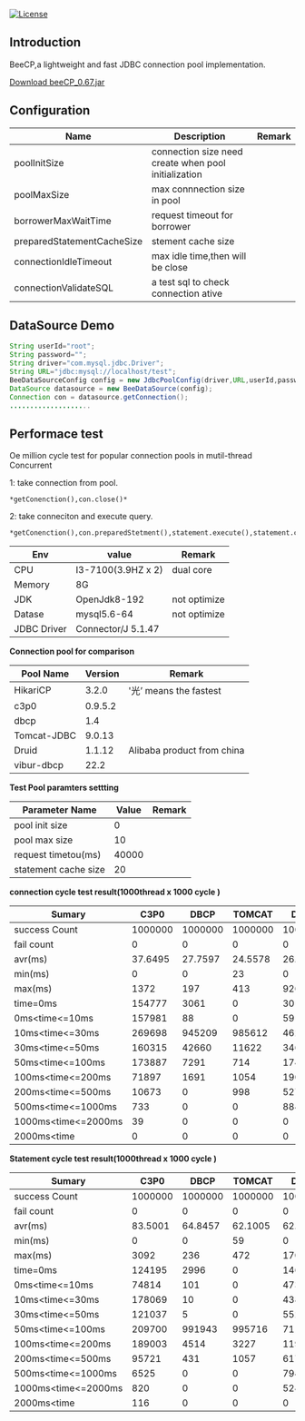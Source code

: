 [![License](https://img.shields.io/badge/license-Apache%202-4EB1BA.svg)](https://www.apache.org/licenses/LICENSE-2.0.html)

Introduction
---
BeeCP,a lightweight and  fast JDBC connection pool implementation. 

<a href="http://central.maven.org/maven2/com/github/chris2018998/BeeCP/0.67/BeeCP-0.67.jar">Download beeCP_0.67.jar</a>

Configuration
---
|  Name  |   Description |   Remark |
| ------------ | ------------ | ------------ |
|  poolInitSize  | connection size need create when pool initialization  |   |
|  poolMaxSize |  max connnection size in pool |    |
|  borrowerMaxWaitTime |request timeout for  borrower  |   |
|  preparedStatementCacheSize | stement cache size |   |
| connectionIdleTimeout  | max idle time,then will be close  |    |
| connectionValidateSQL |  a test sql to check connection ative   |    |   |

 DataSource Demo
---
```java
String userId="root";
String password="";
String driver="com.mysql.jdbc.Driver";
String URL="jdbc:mysql://localhost/test";
BeeDataSourceConfig config = new JdbcPoolConfig(driver,URL,userId,password);
DataSource datasource = new BeeDataSource(config);
Connection con = datasource.getConnection();
....................
```

Performace test
---
Oe million cycle test for popular connection pools in mutil-thread Concurrent

1: take connection from pool.

    *getConenction(),con.close()*
    
2: take conneciton and execute query.

    *getConenction(),con.preparedStetment(),statement.execute(),statement.close(),con.close()*


|  Env |   value |   Remark|
| ------------ | ------------ | ------------ |
|  CPU | I3-7100(3.9HZ x 2)  | dual core  |
|  Memory |  8G |   |
| JDK  |  OpenJdk8-192 | not optimize  |
|  Datase | mysql5.6-64  | not optimize  |
|  JDBC Driver | Connector/J 5.1.47  |   | |

**Connection pool for comparison**

|  Pool Name  |   Version |   Remark|
| ------------ | ------------ | ------------ |
|  HikariCP|3.2.0 |  '光’ means the fastest  |
|  c3p0 |  0.9.5.2 |   |
| dbcp  |  1.4 |   |
|  Tomcat-JDBC |9.0.13 |   |
|  Druid | 1.1.12  | Alibaba product from china     |
|  vibur-dbcp |22.2 |   | |

**Test Pool paramters settting**

|  Parameter Name  |   Value |   Remark|
| ------------ | ------------ | ------------ |
|  pool init size | 0 |  |
|  pool max size |10 |   |
| request timetou(ms)  |  40000 |    |
|  statement cache size |20 |    |  |

**connection cycle test result(1000thread x 1000 cycle )**

|Sumary|C3P0|DBCP|TOMCAT|Druid|Vibur|HikariCP| Bee_F|Bee_C|
| ------------ | ------------| ------------ | ------------ | ------------ | ------------ | ------------ | ------------ | ------------ |
|success Count|1000000|1000000|1000000|1000000|1000000|1000000|1000000|1000000|
|fail count|0|0|0|0|0|0|0|0|
|avr(ms)|37.6495|27.7597|24.5578|26.1534|4.1056|0.4689|1.1911|0.513|
|min(ms)|0|0|23|0|0|0|0|0|
|max(ms)|1372|197|413|926|133|214|170|159|
|time=0ms|154777|3061|0|301326|5315|940818|51675|999993|
|0ms<time<=10ms|157981|88|0|5915|985628|52059|944961|5|
|10ms<time<=30ms|269698|945209|985612|462979|5498|2846|1477|0|
|30ms<time<=50ms|160315|42660|11622|34688|1029|1067|933|0|
|50ms<time<=100ms|173887|7291|714|174597|2529|2304|944|0|
|100ms<time<=200ms|71897|1691|1054|19084|1|902|10|2|
|200ms<time<=500ms|10673|0|998|527|0|4|0|0|
|500ms<time<=1000ms|733|0|0|884|0|0|0|0|
|1000ms<time<=2000ms|39|0|0|0|0|0|0|0|
|2000ms<time|0|0|0|0|0|0|0|0||

**Statement cycle test result(1000thread x 1000 cycle )**

|Sumary|C3P0|DBCP|TOMCAT|Druid|Vibur|HikariCP| Bee_F|Bee_C|
| ---  | ---  | --- | --- | --- | --- | --- | --- | --- |
|success Count|1000000|1000000|1000000|1000000|1000000|1000000|1000000|1000000|
|fail count|0|0|0|0|0|0|0|0|
|avr(ms)|83.5001|64.8457|62.1005|62.8310|35.9717|22.6460|36.9728|22.3423|
|min(ms)|0|0|59|0|0|0|0|0|
|max(ms)|3092|236|472|1708|189|35270|180|36795|
|time=0ms|124195|2996|0|146851|1133|995210|2133|995299|
|0ms<time<=10ms|74814|101|0|4736|6|2058|26|2131|
|10ms<time<=30ms|178069|10|0|4387|1|104|11|299|
|30ms<time<=50ms|121037|5|0|5525|990469|23|986821|46|
|50ms<time<=100ms|209700|991943|995716|711425|6684|36|9058|33|
|100ms<time<=200ms|189003|4514|3227|119582|1707|42|1951|28| 
|200ms<time<=500ms|95721|431|1057|6176|0|143|0|88|
|500ms<time<=1000ms|6525|0|0|794|0|150|0|105|
|1000ms<time<=2000ms|820|0|0|524|0|249|0|176|
|2000ms<time|116|0|0|0|0|1985|0|1795||
